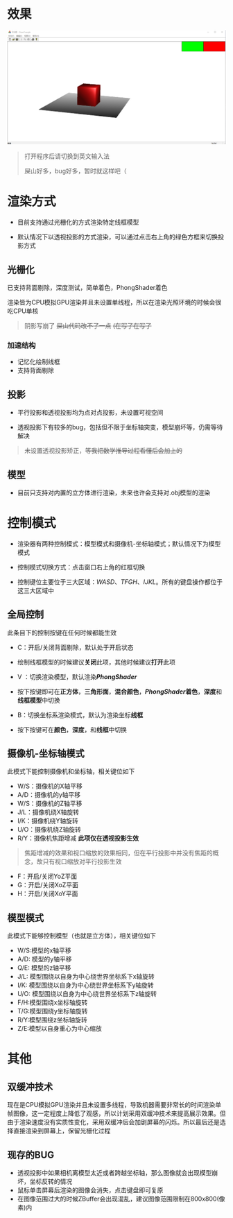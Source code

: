 # 效果
![](1.png)

> 打开程序后请切换到英文输入法
> 
> 屎山好多，bug好多，暂时就这样吧（

# 渲染方式
- 目前支持通过光栅化的方式渲染特定线框模型

- 默认情况下以透视投影的方式渲染，可以通过点击右上角的绿色方框来切换投影方式

## 光栅化

已支持背面剔除，深度测试，简单着色，PhongShader着色

渲染皆为CPU模拟GPU渲染并且未设置单线程，所以在渲染光照环境的时候会很吃CPU单核

> 阴影写崩了 ~~屎山代码改不了一点~~ ~~(在写了在写了~~

### 加速结构
- 记忆化绘制线框
- 支持背面剔除

## 投影

- 平行投影和透视投影均为点对点投影，未设置可视空间

- 透视投影下有较多的bug，包括但不限于坐标轴突变，模型崩坏等，仍需等待解决

> 未设置透视投影矫正，~~等我把数学推导过程看懂后会加上的~~

## 模型

- 目前只支持对内置的立方体进行渲染，未来也许会支持对.obj模型的渲染

# 控制模式
- 渲染器有两种控制模式：模型模式和摄像机-坐标轴模式；默认情况下为模型模式

- 控制模式切换方式：点击窗口右上角的红框切换

- 控制键位主要位于三大区域：*WASD*、*TFGH*、*IJKL*。所有的键盘操作都位于这三大区域中

## 全局控制
此条目下的控制按键在任何时候都能生效
- C：开启/关闭背面剔除，默认处于开启状态
- 绘制线框模型的时候建议**关闭**此项，其他时候建议**打开**此项
 
- V ：切换渲染模型，默认渲染***PhongShader***
- 按下按键即可在**正方体**，**三角形面**，**混合颜色**，***PhongShader*着色**，**深度**和**线框模型**中切换

- B：切换坐标系渲染模式，默认为渲染坐标**线框**
- 按下按键可在**颜色**，**深度**，和**线框**中切换

## 摄像机-坐标轴模式
此模式下能控制摄像机和坐标轴，相关键位如下
- W/S：摄像机的X轴平移
- A/D：摄像机的y轴平移
- W/S：摄像机的Z轴平移
- J/L：摄像机绕X轴旋转
- I/K：摄像机绕Y轴旋转
- U/O：摄像机绕Z轴旋转
- R/Y：摄像机焦距增减 **此项仅在透视投影生效**
> 焦距增减的效果和视口缩放的效果相同，但在平行投影中并没有焦距的概念，故只有视口缩放对平行投影生效
- F：开启/关闭YoZ平面
- G：开启/关闭XoZ平面
- H：开启/关闭XoY平面
  
## 模型模式
此模式下能够控制模型（也就是立方体），相关键位如下
- W/S:模型的x轴平移
- A/D: 模型的y轴平移
- Q/E: 模型的z轴平移
- J/L: 模型围绕以自身为中心绕世界坐标系下x轴旋转
- I/K: 模型围绕以自身为中心绕世界坐标系下y轴旋转
- U/O: 模型围绕以自身为中心绕世界坐标系下z轴旋转
- F/H:模型围绕x坐标轴旋转
- T/G:模型围绕y坐标轴旋转
- R/Y:模型围绕z坐标轴旋转
- Z/E:模型以自身重心为中心缩放


# 其他
## 双缓冲技术
现在是CPU模拟GPU渲染并且未设置多线程，导致机器需要非常长的时间渲染单帧图像，这一定程度上降低了观感，所以计划采用双缓冲技术来提高展示效果。但由于渲染速度没有实质性变化，采用双缓冲后会加剧屏幕的闪烁。所以最后还是选择直接渲染到屏幕上，保留光栅化过程

## 现存的BUG
- 透视投影中如果相机离模型太近或者跨越坐标轴，那么图像就会出现模型崩坏，坐标反转的情况 
- 鼠标单击屏幕后渲染的图像会消失，点击键盘即可复原
- 在图像范围过大的时候ZBuffer会出现混乱，建议图像范围限制在800x800(像素)内
